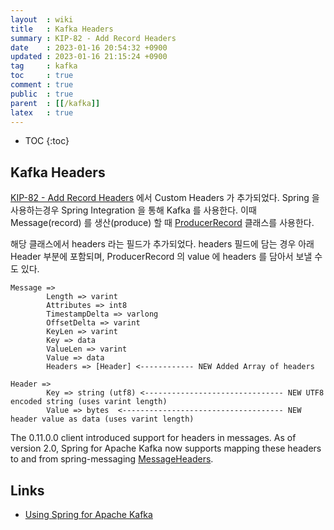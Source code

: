 ```yaml
---
layout  : wiki
title   : Kafka Headers
summary : KIP-82 - Add Record Headers
date    : 2023-01-16 20:54:32 +0900
updated : 2023-01-16 21:15:24 +0900
tag     : kafka
toc     : true
comment : true
public  : true
parent  : [[/kafka]]
latex   : true
---
```

* TOC
{:toc}

## Kafka Headers

[KIP-82 - Add Record Headers](https://cwiki.apache.org/confluence/display/KAFKA/KIP-82+-+Add+Record+Headers#KIP82AddRecordHeaders-Motivation) 에서
Custom Headers 가 추가되었다. Spring 을 사용하는경우 Spring Integration 을 통해 Kafka 를 사용한다. 이때 Message(record) 를 생산(produce) 할 때 [ProducerRecord](https://kafka.apache.org/10/javadoc/org/apache/kafka/clients/producer/ProducerRecord.html) 클래스를 사용한다.

해당 클래스에서 headers 라는 필드가 추가되었다. headers 필드에 담는 경우 아래 Header 부분에 포함되며, ProducerRecord 의 value 에 headers 를 담아서 보낼 수도 있다.

```
Message =>
        Length => varint
        Attributes => int8
        TimestampDelta => varlong
        OffsetDelta => varint
        KeyLen => varint
        Key => data
        ValueLen => varint
        Value => data
        Headers => [Header] <------------ NEW Added Array of headers
         
Header =>
        Key => string (utf8) <------------------------------- NEW UTF8 encoded string (uses varint length)
        Value => bytes  <------------------------------------ NEW header value as data (uses varint length)
```

The 0.11.0.0 client introduced support for headers in messages. As of version 2.0, Spring for Apache Kafka now supports mapping these headers to and from spring-messaging [MessageHeaders](https://docs.spring.io/spring-kafka/reference/kafka/headers.html).

## Links

- [Using Spring for Apache Kafka](https://docs.spring.io/spring-kafka/reference/kafka.html)